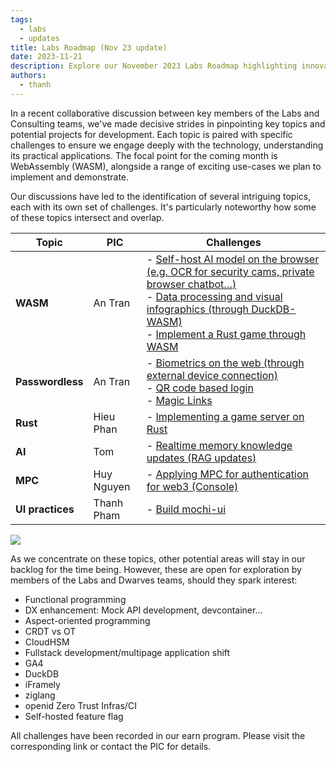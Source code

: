 ```yaml
---
tags:
  - labs
  - updates
title: Labs Roadmap (Nov 23 update)
date: 2023-11-21
description: Explore our November 2023 Labs Roadmap highlighting innovative technology projects and challenges for the upcoming month. Key focus areas include WebAssembly (WASM), Passwordless Authentication, Rust, AI, MPC, and UI practices.
authors:
  - thanh
---
```


In a recent collaborative discussion between key members of the Labs and Consulting teams, we've made decisive strides in pinpointing key topics and potential projects for development. Each topic is paired with specific challenges to ensure we engage deeply with the technology, understanding its practical applications. The focal point for the coming month is WebAssembly (WASM), alongside a range of exciting use-cases we plan to implement and demonstrate.

Our discussions have led to the identification of several intriguing topics, each with its own set of challenges. It's particularly noteworthy how some of these topics intersect and overlap.

| Topic            | PIC        | Challenges                                                                                                                                                                                                                                                                                                                                                |
| ---------------- | ---------- | --------------------------------------------------------------------------------------------------------------------------------------------------------------------------------------------------------------------------------------------------------------------------------------------------------------------------------------------------------- |
| **WASM**         | An Tran    | - [Self-host AI model on the browser (e.g. OCR for security cams, private browser chatbot…)]() <br> - [Data processing and visual infographics (through DuckDB-WASM)]() <br> - [Implement a Rust game through WASM]() |
| **Passwordless** | An Tran    | - [Biometrics on the web (through external device connection)]() <br> - [QR code based login]() <br> - [Magic Links]()                                                                                                                     |
| **Rust**         | Hieu Phan  | - [Implementing a game server on Rust]()                                                                                                                                                                                                                                                                              |
| **AI**           | Tom        | - [Realtime memory knowledge updates (RAG updates)]()                                                                                                                                                                                                                                                      |
| **MPC**          | Huy Nguyen | - [Applying MPC for authentication for web3 (Console)]()                                                                                                                                                                                                                                                |
| **UI practices** | Thanh Pham | - [Build mochi-ui]()                                                                                                                                                                                                                                                                                                                            |

![](assets/labs-roadmap-(nov-23-update)-20231127143515779.webp)

As we concentrate on these topics, other potential areas will stay in our backlog for the time being. However, these are open for exploration by members of the Labs and Dwarves teams, should they spark interest:

- Functional programming
- DX enhancement: Mock API development, devcontainer…
- Aspect-oriented programming
- CRDT vs OT
- CloudHSM
- Fullstack development/multipage application shift
- GA4
- DuckDB
- iFramely
- ziglang
- openid Zero Trust Infras/CI
- Self-hosted feature flag

All challenges have been recorded in our earn program. Please visit the corresponding link or contact the PIC for details.
